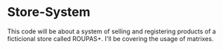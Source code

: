 # Store-System
This code will be about a system of selling and registering products of a ficticional store called ROUPAS+.
I'll be covering the usage of matrixes.
